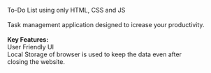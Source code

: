 To-Do List using only HTML, CSS and JS
<br>
<br>
Task management application designed to icrease your productivity. 
<br>
<br>
<b>Key Features:</b>
<br> User Friendly UI
<br>Local Storage of browser is used to keep the data even after closing the website.
